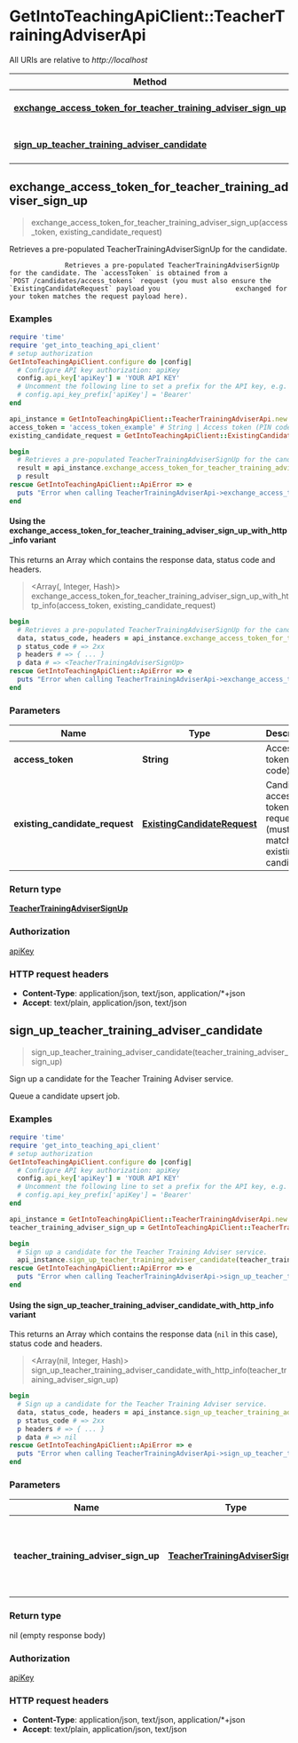 # GetIntoTeachingApiClient::TeacherTrainingAdviserApi

All URIs are relative to *http://localhost*

| Method | HTTP request | Description |
| ------ | ------------ | ----------- |
| [**exchange_access_token_for_teacher_training_adviser_sign_up**](TeacherTrainingAdviserApi.md#exchange_access_token_for_teacher_training_adviser_sign_up) | **POST** /api/teacher_training_adviser/candidates/exchange_access_token/{accessToken} | Retrieves a pre-populated TeacherTrainingAdviserSignUp for the candidate. |
| [**sign_up_teacher_training_adviser_candidate**](TeacherTrainingAdviserApi.md#sign_up_teacher_training_adviser_candidate) | **POST** /api/teacher_training_adviser/candidates | Sign up a candidate for the Teacher Training Adviser service. |


## exchange_access_token_for_teacher_training_adviser_sign_up

> <TeacherTrainingAdviserSignUp> exchange_access_token_for_teacher_training_adviser_sign_up(access_token, existing_candidate_request)

Retrieves a pre-populated TeacherTrainingAdviserSignUp for the candidate.

                  Retrieves a pre-populated TeacherTrainingAdviserSignUp for the candidate. The `accessToken` is obtained from a                   `POST /candidates/access_tokens` request (you must also ensure the `ExistingCandidateRequest` payload you                   exchanged for your token matches the request payload here).

### Examples

```ruby
require 'time'
require 'get_into_teaching_api_client'
# setup authorization
GetIntoTeachingApiClient.configure do |config|
  # Configure API key authorization: apiKey
  config.api_key['apiKey'] = 'YOUR API KEY'
  # Uncomment the following line to set a prefix for the API key, e.g. 'Bearer' (defaults to nil)
  # config.api_key_prefix['apiKey'] = 'Bearer'
end

api_instance = GetIntoTeachingApiClient::TeacherTrainingAdviserApi.new
access_token = 'access_token_example' # String | Access token (PIN code).
existing_candidate_request = GetIntoTeachingApiClient::ExistingCandidateRequest.new({email: 'email_example'}) # ExistingCandidateRequest | Candidate access token request (must match an existing candidate).

begin
  # Retrieves a pre-populated TeacherTrainingAdviserSignUp for the candidate.
  result = api_instance.exchange_access_token_for_teacher_training_adviser_sign_up(access_token, existing_candidate_request)
  p result
rescue GetIntoTeachingApiClient::ApiError => e
  puts "Error when calling TeacherTrainingAdviserApi->exchange_access_token_for_teacher_training_adviser_sign_up: #{e}"
end
```

#### Using the exchange_access_token_for_teacher_training_adviser_sign_up_with_http_info variant

This returns an Array which contains the response data, status code and headers.

> <Array(<TeacherTrainingAdviserSignUp>, Integer, Hash)> exchange_access_token_for_teacher_training_adviser_sign_up_with_http_info(access_token, existing_candidate_request)

```ruby
begin
  # Retrieves a pre-populated TeacherTrainingAdviserSignUp for the candidate.
  data, status_code, headers = api_instance.exchange_access_token_for_teacher_training_adviser_sign_up_with_http_info(access_token, existing_candidate_request)
  p status_code # => 2xx
  p headers # => { ... }
  p data # => <TeacherTrainingAdviserSignUp>
rescue GetIntoTeachingApiClient::ApiError => e
  puts "Error when calling TeacherTrainingAdviserApi->exchange_access_token_for_teacher_training_adviser_sign_up_with_http_info: #{e}"
end
```

### Parameters

| Name | Type | Description | Notes |
| ---- | ---- | ----------- | ----- |
| **access_token** | **String** | Access token (PIN code). |  |
| **existing_candidate_request** | [**ExistingCandidateRequest**](ExistingCandidateRequest.md) | Candidate access token request (must match an existing candidate). |  |

### Return type

[**TeacherTrainingAdviserSignUp**](TeacherTrainingAdviserSignUp.md)

### Authorization

[apiKey](../README.md#apiKey)

### HTTP request headers

- **Content-Type**: application/json, text/json, application/*+json
- **Accept**: text/plain, application/json, text/json


## sign_up_teacher_training_adviser_candidate

> sign_up_teacher_training_adviser_candidate(teacher_training_adviser_sign_up)

Sign up a candidate for the Teacher Training Adviser service.

Queue a candidate upsert job.

### Examples

```ruby
require 'time'
require 'get_into_teaching_api_client'
# setup authorization
GetIntoTeachingApiClient.configure do |config|
  # Configure API key authorization: apiKey
  config.api_key['apiKey'] = 'YOUR API KEY'
  # Uncomment the following line to set a prefix for the API key, e.g. 'Bearer' (defaults to nil)
  # config.api_key_prefix['apiKey'] = 'Bearer'
end

api_instance = GetIntoTeachingApiClient::TeacherTrainingAdviserApi.new
teacher_training_adviser_sign_up = GetIntoTeachingApiClient::TeacherTrainingAdviserSignUp.new({country_id: 'country_id_example', accepted_policy_id: 'accepted_policy_id_example', type_id: 37, email: 'email_example', first_name: 'first_name_example', last_name: 'last_name_example', date_of_birth: Date.today}) # TeacherTrainingAdviserSignUp | Candidate to sign up for the Teacher Training Adviser service.

begin
  # Sign up a candidate for the Teacher Training Adviser service.
  api_instance.sign_up_teacher_training_adviser_candidate(teacher_training_adviser_sign_up)
rescue GetIntoTeachingApiClient::ApiError => e
  puts "Error when calling TeacherTrainingAdviserApi->sign_up_teacher_training_adviser_candidate: #{e}"
end
```

#### Using the sign_up_teacher_training_adviser_candidate_with_http_info variant

This returns an Array which contains the response data (`nil` in this case), status code and headers.

> <Array(nil, Integer, Hash)> sign_up_teacher_training_adviser_candidate_with_http_info(teacher_training_adviser_sign_up)

```ruby
begin
  # Sign up a candidate for the Teacher Training Adviser service.
  data, status_code, headers = api_instance.sign_up_teacher_training_adviser_candidate_with_http_info(teacher_training_adviser_sign_up)
  p status_code # => 2xx
  p headers # => { ... }
  p data # => nil
rescue GetIntoTeachingApiClient::ApiError => e
  puts "Error when calling TeacherTrainingAdviserApi->sign_up_teacher_training_adviser_candidate_with_http_info: #{e}"
end
```

### Parameters

| Name | Type | Description | Notes |
| ---- | ---- | ----------- | ----- |
| **teacher_training_adviser_sign_up** | [**TeacherTrainingAdviserSignUp**](TeacherTrainingAdviserSignUp.md) | Candidate to sign up for the Teacher Training Adviser service. |  |

### Return type

nil (empty response body)

### Authorization

[apiKey](../README.md#apiKey)

### HTTP request headers

- **Content-Type**: application/json, text/json, application/*+json
- **Accept**: text/plain, application/json, text/json

